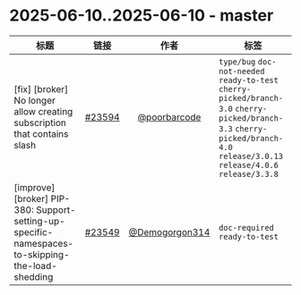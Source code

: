 # 2025-06-10..2025-06-10 - master
| 标题 | 链接 | 作者 | 标签 |
| - | :--: | :--: | - |
| [fix] [broker] No longer allow creating subscription that contains slash | [#23594](https://github.com/apache/pulsar/pull/23594) | [@poorbarcode](https://github.com/poorbarcode) | `type/bug` `doc-not-needed` `ready-to-test` `cherry-picked/branch-3.0` `cherry-picked/branch-3.3` `cherry-picked/branch-4.0` `release/3.0.13` `release/4.0.6` `release/3.3.8`  | 
| [improve][broker] PIP-380: Support-setting-up-specific-namespaces-to-skipping-the-load-shedding | [#23549](https://github.com/apache/pulsar/pull/23549) | [@Demogorgon314](https://github.com/Demogorgon314) | `doc-required` `ready-to-test`  | 
